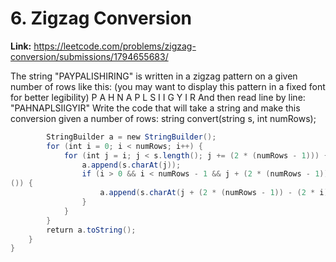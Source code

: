 # 6. Zigzag Conversion

**Link:** https://leetcode.com/problems/zigzag-conversion/submissions/1794655683/

The string "PAYPALISHIRING" is written in a zigzag pattern on a given number of rows like this: (you may want to display this pattern in a fixed font for better legibility) P   A   H   N A P L S I I G Y   I   R And then read line by line: "PAHNAPLSIIGYIR" Write the code that will take a string and make this conversion given a number of rows: string convert(string s, int numRows);

```java
        StringBuilder a = new StringBuilder();
        for (int i = 0; i < numRows; i++) {
            for (int j = i; j < s.length(); j += (2 * (numRows - 1))) {
                a.append(s.charAt(j));
                if (i > 0 && i < numRows - 1 && j + (2 * (numRows - 1)) - (2 * i) < s.length
()) {
                    a.append(s.charAt(j + (2 * (numRows - 1)) - (2 * i)));
                }
            }
        }
        return a.toString();
    }
}
```
